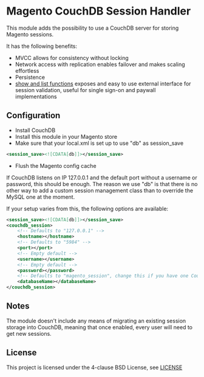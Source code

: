 Magento CouchDB Session Handler
==
This module adds the possibility to use a CouchDB server for storing Magento sessions.

It has the following benefits:

* MVCC allows for consistency without locking
* Network access with replication enables failover and makes scaling effortless
* Persistence
* [show and list functions](http://wiki.apache.org/couchdb/Formatting_with_Show_and_List) exposes and easy to use external interface for session validation, useful for single sign-on and paywall implementations

Configuration
--
* Install CouchDB
* Install this module in your Magento store
* Make sure that your local.xml is set up to use "db" as session_save

```xml
<session_save><![CDATA[db]]></session_save>
```

* Flush the Magento config cache
	
If CouchDB listens on IP 127.0.0.1 and the default port without a username or password, this should be enough. The reason we use "db" is that there is no other way to add a custom session management class than to override the MySQL one at the moment.

If your setup varies from this, the following options are available:

```xml
<session_save><![CDATA[db]]></session_save>
<couchdb_session>
	<!-- Defaults to "127.0.0.1" -->
    <hostname></hostname>
	<!-- Defaults to "5984" -->
    <port></port>
	<!-- Empty default -->
    <username></username>
	<!-- Empty default -->
    <password></password>
	<!-- Defaults to "magento_session", change this if you have one CouchDB for multiple Magento stores -->
    <databaseName></databaseName>
</couchdb_session>
```

Notes
--
The module doesn't include any means of migrating an existing session storage into CouchDB, meaning that once enabled, every user will need to get new sessions.

License
--
This project is licensed under the 4-clause BSD License, see [LICENSE](https://github.com/madepeople/Made_CouchdbSession/blob/master/LICENSE)
